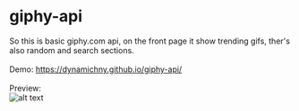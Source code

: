 # giphy-api
So this is basic giphy.com api, on the front page it show trending gifs, ther's also random and search sections. 
<br><br>
Demo: <a href="https://dynamichny.github.io/giphy-api/">https://dynamichny.github.io/giphy-api/</a>
<br><br>
Preview:<br>
![alt text]( https://github.com/dynamichny/giphy-api/blob/master/readme-img.png "my-giphy")

